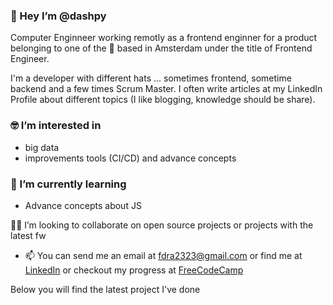 ### 👋 Hey I’m @dashpy

Computer Enginneer working remotly as a frontend enginner for a product belonging to one of the 🦄 based in Amsterdam under the title of Frontend Engineer.

I'm a developer with different hats ... sometimes frontend, sometime backend and a few times Scrum Master. I often write articles at my LinkedIn Profile about different topics (I like blogging, knowledge should be share).

### 🤓 I’m interested in 
- big data 
- improvements tools (CI/CD) and advance concepts 


###   🌱 I’m currently learning 
 - Advance concepts about JS
 
👨‍💻 I’m looking to collaborate on open source projects or projects with the latest fw

- 📫 You can send me an email at fdra2323@gmail.com or find me at [LinkedIn](https://www.linkedin.com/in/federico-daniel-roman-acosta/) or checkout my progress at [FreeCodeCamp](https://www.freecodecamp.org/dashpy)

<!---
dashpy/dashpy is a ✨ special ✨ repository because its `README.md` (this file) appears on your GitHub profile.
You can click the Preview link to take a look at your changes.
--->
Below you will find the latest project I've done
